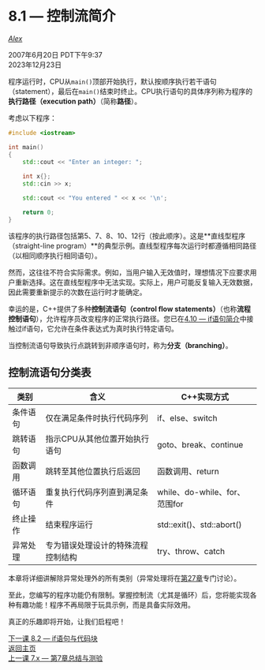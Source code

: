 8.1 — 控制流简介  
================================  

[*Alex*](https://www.learncpp.com/author/Alex/ "查看 Alex 的所有文章")  

2007年6月20日 PDT下午9:37  
2023年12月23日  

程序运行时，CPU从`main()`顶部开始执行，默认按顺序执行若干语句（statement），最后在`main()`结束时终止。CPU执行语句的具体序列称为程序的**执行路径（execution path）**（简称**路径**）。  

考虑以下程序：  

```cpp
#include <iostream>

int main()
{
    std::cout << "Enter an integer: ";
    
    int x{};
    std::cin >> x;

    std::cout << "You entered " << x << '\n';

    return 0;
}
```  

该程序的执行路径包括第5、7、8、10、12行（按此顺序）。这是**直线型程序（straight-line program）**的典型示例。直线型程序每次运行时都遵循相同路径（以相同顺序执行相同语句）。  

然而，这往往不符合实际需求。例如，当用户输入无效值时，理想情况下应要求用户重新选择。这在直线型程序中无法实现。实际上，用户可能反复输入无效数据，因此需要重新提示的次数在运行时才能确定。  

幸运的是，C++提供了多种**控制流语句（control flow statements）**（也称**流程控制语句**），允许程序员改变程序的正常执行路径。您已在[4.10 — if语句简介](Chapter-4/lesson4.10-introduction-to-if-statements.md)中接触过if语句，它允许在条件表达式为真时执行特定语句。  

当控制流语句导致执行点跳转到非顺序语句时，称为**分支（branching）**。  

  
控制流语句分类表  
----------------------------

| 类别        | 含义                     | C++实现方式                |
|-----------|------------------------|-------------------------|
| 条件语句      | 仅在满足条件时执行代码序列         | if、else、switch          |
| 跳转语句      | 指示CPU从其他位置开始执行语句       | goto、break、continue     |
| 函数调用      | 跳转至其他位置执行后返回          | 函数调用、return             |
| 循环语句      | 重复执行代码序列直到满足条件        | while、do-while、for、范围for |
| 终止操作      | 结束程序运行                | std::exit()、std::abort()  |
| 异常处理      | 专为错误处理设计的特殊流程控制结构      | try、throw、catch           |  

本章将详细讲解除异常处理外的所有类别（异常处理将在[第27章](https://www.learncpp.com#Chapter27)专门讨论）。  

至此，您编写的程序功能仍有限制。掌握控制流（尤其是循环）后，您将能实现各种有趣功能！程序不再局限于玩具示例，而是具备实际效用。  

真正的乐趣即将开始，让我们启程吧！  

[下一课 8.2 — if语句与代码块](Chapter-8/lesson8.2-if-statements-and-blocks.md)  
[返回主页](/)  
[上一课 7.x — 第7章总结与测验](Chapter-7/lesson7.x-chapter-7-summary-and-quiz.md)